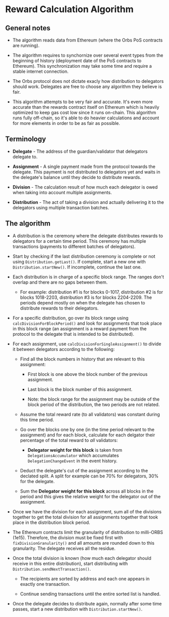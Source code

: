 # Reward Calculation Algorithm

## General notes

* The algorithm reads data from Ethereum (where the Orbs PoS contracts are running).

* The algorithm requires to synchornize over several event types from the beginning of history (deployment date of the PoS contracts to Ethereum). This synchronization may take some time and require a stable internet connection.

* The Orbs protocol does not dictate exacly how distribution to delegators should work. Delegates are free to choose any algorithm they believe is fair.

* This algorithm attempts to be very fair and accurate. It's even more accurate than the rewards contract itself on Ethereum which is heavily optimized to keep gas cost low since it runs on-chain. This algorithm runs fully off-chain, so it's able to do heavier calculations and account for more elements in order to be as fair as possible.

## Terminology

* **Delegate** - The address of the guardian/validator that delegators delegate to.

* **Assignment** - A single payment made from the protocol towards the delegate. This payment is not distributed to delegators yet and waits in the delegate's balance until they decide to distribute rewards.

* **Division** - The calculation result of how much each delegator is owed when taking into account multiple assignments.

* **Distribution** - The act of taking a division and actually delivering it to the delegators using multiple transaction batches.

## The algorithm

- A distribution is the ceremony where the delegate distributes rewards to delegators for a certain time period. This ceremony has multiple transactions (payments to different batches of delegators).

- Start by checking if the last distribution ceremony is complete or not using `Distribution.getLast()`. If complete, start a new one with `Distribution.startNew()`. If incomplete, continue the last one.

- Each distribution is in charge of a specific block range. The ranges don't overlap and there are no gaps between them.

    * For example: distribution #1 is for blocks 0-1017, distribution #2 is for blocks 1018-2203, distribution #3 is for blocks 2204-2209. The periods depend mostly on when the delegate has chosen to distribute rewards to their delegators.

- For a specific distribution, go over its block range using `calcDivisionForBlockPeriod()` and look for assignments that took place in this block range (an assignment is a reward payment from the protocol to the delegate that is intended to be distributed).

- For each assignment, use `calcDivisionForSingleAssignment()` to divide it between delegators according to the following:

    - Find all the block numbers in history that are relevant to this assignment:

        * First block is one above the block number of the previous assignment.

        * Last block is the block number of this assignment.

        * Note: the block range for the assignment may be outside of the block period of the distribution, the two periods are not related.

    - Assume the total reward rate (to all validators) was constant during this time period.

    - Go over the blocks one by one (in the time period relevant to the assignment) and for each block, calculate for each delgator their percentage of the total reward to *all* validators:

        * **Delegator weight for this block** is taken from `DelegationsAccumulator` which accumulates `DelegationChangeEvent` in the event history.

    - Deduct the delegate's cut of the assignment according to the declated split. A split for example can be 70% for delegators, 30% for the delegate.

    - Sum the **Delegator weight for this block** across all blocks in the period and this gives the relative weight for the delegator out of the assignment.

- Once we have the division for each assignment, sum all of the divisions together to get the total division for all assignments together that took place in the distribution block period.

- The Ethereum contracts limit the granularity of distribution to milli-ORBS (1e15). Therefore, the division must be fixed first with `fixDivisionGranularity()` and all amounts are rounded down to this granularity. The delegate receives all the residue.

- Once the total division is known (how much each delegator should receive in this entire distribution), start distributing with `Distribution.sendNextTransaction()`.

    - The recipients are sorted by address and each one appears in exactly one transaction.

    - Continue sending transactions until the entire sorted list is handled.

- Once the delegate decides to distribute again, normally after some time passes, start a new distribution with `Distribution.startNew()`.